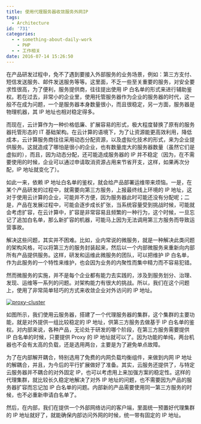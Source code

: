 ```yaml
---
title: 使用代理服务器收敛服务外网IP
tags:
  - Architecture
id: '731'
categories:
  - - something-about-daily-work
    - PHP
  - - 工作相关
date: 2016-07-14 15:26:50
---
```


在产品研发过程中，免不了遇到要接入外部服务的业务场景，例如：第三方支付、短信发送服务、邮件发送服务等等。这里面，不乏一些至关重要的服务，对安全要求性很高，为了便利，服务提供商，往往提出使用 IP 白名单的形式来进行辅助鉴权。若在过去，非常小的企业里，使用托管服务器作为企业的服务器的时代，这一般不在成为问题，一个是服务器本身数量很小，而且很稳定，另一方面，服务器是物理机器，其 IP 地址也相对稳定得多。

而现在，云计算作为一种价格低廉、扩展容易的形式，极大程度替换了原有的服务器托管形态的 IT 基础架构。在云计算的语境下，为了让资源能更高效利用，降低成本，云计算服务商往往采用动态分配资源，以及虚拟化技术的形式，来为企业提供服务。这就造成了哪怕是很小的企业，也有数量庞大的服务器数量（虽然它们是虚拟的），而且，因为动态分配，还可能造成服务器的 IP 并不稳定（因为，在不需要使用的时候，企业可以通过申请取消资源占用来节省开支，这样，如果再次分配，IP 地址就变化了）。

如此一来，依赖 IP 地址白名单的鉴权，就会给产品部署运维带来烦恼。一是，在某个产品研发的过程中，就需要向第三方服务，上报最终线上环境的 IP 地址，这对于使用云计算的企业，可能并不方便，因为服务器此时可能还没有分配呢；二是，产品在发展过程中，可能会逐步成长扩张，当系统容量受到挑战时候，可能就会考虑扩容，在云计算中，扩容是非常容易且频繁的一种行为，这个时候，一旦忘记了追加白名单，那么新扩容的机器，可能马上因为无法调用第三方服务而导致运营事故。
<!-- more -->
解决这些问题，其实并不困难。比如，业内常说的微服务，就是一种解决此类问题的架构风格，可以将第三方的服务封装起来，然后以一个内部微服务来重新向内部所有产品提供服务。这样，研发和运维此微服务的团队，可以把维护 IP 白名单，作为此服务的一个特性来维护，也会因为业务的内聚性而集中精力而不容易犯错。

然而微服务的实施，并不是每个企业都有能力去实践的，涉及到服务划分、治理、发现、运维等一系列的问题。对架构能力有很大的挑战。所以，我们在这个问题上，使用了非常简单轻巧的方式来收敛企业对外访问的 IP 地址。

[![proxy-cluster](http://sexywp.com/wp-content/uploads/2016/07/proxy-cluster.png)](http://sexywp.com/wp-content/uploads/2016/07/proxy-cluster.png)

如图所示，我们使用云服务器，搭建了一个代理服务器的集群，这个集群的主要功能，就是对外提供一组比较稳定的 IP 地址，供第三方服务去做基于 IP 白名单的鉴权。对内部来说，各种产品，无论处于研发的哪个阶段，在第三方服务需要提供 IP 白名单的时候，只要提供 Proxy 的 IP 地址就可以了。因为功能的单纯，两台机器也不会有太高的负载，还是选用两台，主要是为了避免单点故障。

为了在内部解开耦合，特别选用了免费的内网负载均衡组件，来做到内网 IP 地址的解耦合，并且，为今后的平行扩展做好了准备。其实，云服务还提供了，与特定云服务器并不耦合的对外固定 IP，也可以考虑用上来加强方案的稳定性。这样的代理集群，就比较长久稳定地解决了对外 IP 地址的问题，也不需要因为产品的服务器扩容而忘记加 IP 白名单的问题。内部新的产品需要使用同一第三方服务的时候，也不必重新申请白名单了。

然后，在内部，我们在提供一个外部网络访问的客户端，里面统一预置好代理集群的 IP 地址就好了，就能确保内部访问外网的时候，统一带有固定的 IP 地址。